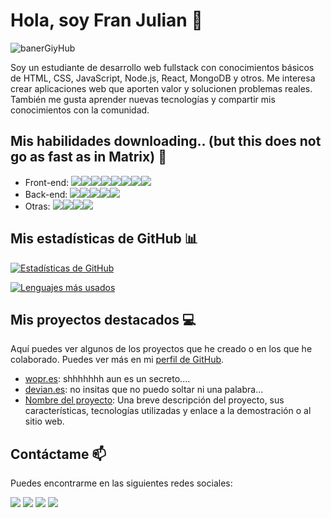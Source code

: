 # Hola, soy Fran Julian 👋

![banerGiyHub](https://github.com/Franjjr/Franjjr/assets/138630369/0843f2df-4f5a-4fb4-8267-e152e73bd742)

Soy un estudiante de desarrollo web fullstack con conocimientos básicos de HTML, CSS, JavaScript, Node.js, React, MongoDB y otros. Me interesa crear aplicaciones web que aporten valor y solucionen problemas reales. También me gusta aprender nuevas tecnologías y compartir mis conocimientos con la comunidad.

## Mis habilidades downloading.. (but this does not go as fast as in Matrix)  🚀

- Front-end: <img src="https://img.shields.io/badge/HTML5-E34F26?style=for-the-badge&logo=html5&logoColor=white"/><img src="https://img.shields.io/badge/CSS3-1572B6?style=for-the-badge&logo=css3&logoColor=white"/><img src="https://img.shields.io/badge/Bootstrap-563D7C?style=for-the-badge&logo=bootstrap&logoColor=white"/><img src="https://img.shields.io/badge/Tailwind_CSS-38B2AC?style=for-the-badge&logo=tailwind-css&logoColor=white"/><img src="https://img.shields.io/badge/JavaScript-323330?style=for-the-badge&logo=javascript&logoColor=F7DF1E"/><img src="https://img.shields.io/badge/React-20232A?style=for-the-badge&logo=react&logoColor=61DAFB"/><img src="https://img.shields.io/badge/next%20js-000000?style=for-the-badge&logo=nextdotjs&logoColor=white"/><img src="https://img.shields.io/badge/Astro-0C1222?style=for-the-badge&logo=astro&logoColor=FDFDFE"/>
- Back-end: <img src="https://img.shields.io/badge/Python-FFD43B?style=for-the-badge&logo=python&logoColor=blue"/><img src="https://img.shields.io/badge/Node%20js-339933?style=for-the-badge&logo=nodedotjs&logoColor=white"/><img src="https://img.shields.io/badge/MongoDB-4EA94B?style=for-the-badge&logo=mongodb&logoColor=white"/><img src="https://img.shields.io/badge/Supabase-181818?style=for-the-badge&logo=supabase&logoColor=white"/><img src="https://img.shields.io/badge/MySQL-005C84?style=for-the-badge&logo=mysql&logoColor=white"/>
- Otras: <img src="https://img.shields.io/badge/GIT-E44C30?style=for-the-badge&logo=git&logoColor=white"/><img src="https://img.shields.io/badge/GitHub-100000?style=for-the-badge&logo=github&logoColor=white"/><img src="https://img.shields.io/badge/VSCode-0078D4?style=for-the-badge&logo=visual%20studio%20code&logoColor=white"/><img src="https://img.shields.io/badge/npm-CB3837?style=for-the-badge&logo=npm&logoColor=white"/>

## Mis estadísticas de GitHub 📊

[![Estadísticas de GitHub](https://github-readme-stats.vercel.app/api?username=Franjjr&show_icons=true&theme=radical)](https://github.com/anuraghazra/github-readme-stats)

[![Lenguajes más usados](https://github-readme-stats.vercel.app/api/top-langs/?username=Franjjr&layout=compact&theme=radical)](https://github.com/anuraghazra/github-readme-stats)

## Mis proyectos destacados 💻

Aquí puedes ver algunos de los proyectos que he creado o en los que he colaborado. Puedes ver más en mi [perfil de GitHub](https://github.com/Franjjr).

- [wopr.es](https://github.com/tu_nombre_de_usuario/nombre_del_proyecto): shhhhhhh aun es un secreto....
- [devian.es](https://github.com/tu_nombre_de_usuario/nombre_del_proyecto): no insitas que no puedo soltar ni una palabra...
- [Nombre del proyecto](https://github.com/tu_nombre_de_usuario/nombre_del_proyecto): Una breve descripción del proyecto, sus características, tecnologías utilizadas y enlace a la demostración o al sitio web.

## Contáctame 📫

Puedes encontrarme en las siguientes redes sociales:

<a href="https://www.instagram.com/franjulianjaca"><img src="https://img.shields.io/badge/Instagram-E4405F?style=for-the-badge&logo=instagram&logoColor=white"></a>
<a href="https://www.linkedin.com/in/fran-julian-1b150921?lipi=urn%3Ali%3Apage%3Ad_flagship3_profile_view_base_contact_details%3BOQQct8pyQbCfS2OUpwpC7g%3D%3D"><img src="https://img.shields.io/badge/LinkedIn-0077B5?style=for-the-badge&logo=linkedin&logoColor=white"></a>
<a href="https://github.com/Franjjr"><img src="https://img.shields.io/badge/GitHub-100000?style=for-the-badge&logo=github&logoColor=white"></a>
<a href="mailto:franjjr@gmail.com"><img src="https://img.shields.io/badge/Gmail-D14836?style=for-the-badge&logo=gmail&logoColor=white"></a>


<br />

